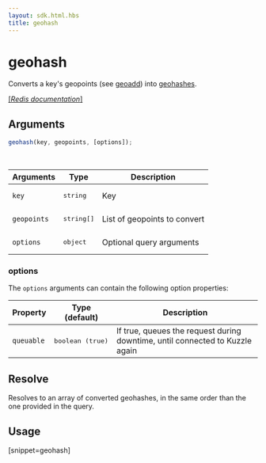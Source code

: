 ```yaml
---
layout: sdk.html.hbs
title: geohash
---
```


# geohash

Converts a key's geopoints (see [geoadd](/sdk-reference/js/6/ms/geoadd/)) into [geohashes](https://en.wikipedia.org/wiki/Geohash).

[[_Redis documentation_]](https://redis.io/commands/geohash)

## Arguments

```js
geohash(key, geopoints, [options]);
```

<br/>

| Arguments   | Type                | Description                  |
| ----------- | ------------------- | ---------------------------- |
| `key`       | <pre>string</pre>   | Key                          |
| `geopoints` | <pre>string[]</pre> | List of geopoints to convert |
| `options`   | <pre>object</pre>   | Optional query arguments     |

### options

The `options` arguments can contain the following option properties:

| Property   | Type (default)            | Description                                                                  |
| ---------- | ------------------------- | ---------------------------------------------------------------------------- |
| `queuable` | <pre>boolean (true)</pre> | If true, queues the request during downtime, until connected to Kuzzle again |

## Resolve

Resolves to an array of converted geohashes, in the same order than the one provided in the query.

## Usage

[snippet=geohash]
